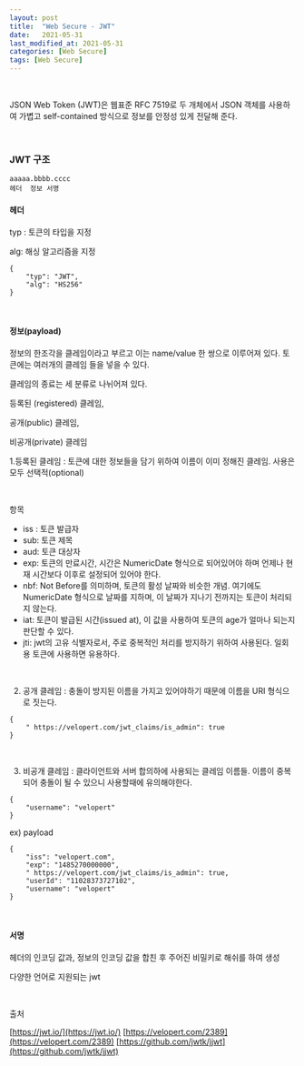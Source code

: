 ```yaml
---
layout: post
title:  "Web Secure - JWT"
date:   2021-05-31
last_modified_at: 2021-05-31
categories: [Web Secure]
tags: [Web Secure]
---
```


<br/>

JSON Web Token (JWT)은 웹표준 RFC 7519로 두 개체에서 JSON 객체를 사용하여
가볍고 self-contained 방식으로 정보를 안정성 있게 전달해 준다.

<br/>

### JWT 구조

```
aaaaa.bbbb.cccc
헤더  정보 서명
```

#### 헤더
typ : 토큰의 타입을 지정

alg: 해싱 알고리즘을 지정

```
{
    "typ": "JWT",
    "alg": "HS256"
}
```

<br/>

#### 정보(payload)

정보의 한조각을 클레임이라고 부르고 이는 name/value 한 쌍으로 이루어져 있다. 토큰에는 여러개의 클레임 들을 넣을 수 있다.

클레임의 종료는 세 분류로 나뉘어져 있다.

등록된 (registered) 클레임,

공개(public) 클레임,

비공개(private) 클레임

1.등록된 클레임 : 토큰에 대한 정보들을 담기 위하여 이름이 이미 정해진 클레임. 사용은 모두 선택적(optional)

<br/>

항목
- iss : 토큰 발급자
- sub: 토큰 제목
- aud: 토큰 대상자
- exp: 토큰의 만료시간, 시간은 NumericDate 형식으로 되어있어야 하며 언제나 현재 시간보다 이후로 설정되어 있어야 한다.
- nbf: Not Before를 의미하며, 토큰의 활성 날짜와 비슷한 개념. 여기에도 NumericDate 형식으로 날짜를 지하며, 이 날짜가 지나기 전까지는 토큰이 처리되지 않는다.
- iat: 토큰이 발급된 시간(issued at), 이 값을 사용하여 토큰의 age가 얼마나 되는지 판단할 수 있다.
- jti: jwt의 고유 식별자로서, 주로 중복적인 처리를 방지하기 위하여 사용된다. 일회용 토큰에 사용하면 유용하다.

<br/>

2. 공개 클레임 :  충돌이 방지된 이름을 가지고 있어야하기 때문에 이름을 URI 형식으로 짓는다.

```
{
    " https://velopert.com/jwt_claims/is_admin": true
}
```

<br/>

3. 비공개 클레임 : 클라이언트와 서버 합의하에 사용되는 클레임 이름들. 이름이 중복되어 충돌이 될 수 있으니 사용할때에 유의해야한다.

```
{
    "username": "velopert"
}
```


ex) payload

```
{
    "iss": "velopert.com",
    "exp": "1485270000000",
    " https://velopert.com/jwt_claims/is_admin": true,
    "userId": "11028373727102",
    "username": "velopert"
}
```

<br/>

#### 서명

헤더의 인코딩 값과, 정보의 인코딩 값을 합친 후 주어진 비밀키로 해쉬를 하여 생성

다양한 언어로 지원되는 jwt

<br/>

출처

[https://jwt.io/](https://jwt.io/)
[https://velopert.com/2389](https://velopert.com/2389)
[https://github.com/jwtk/jjwt](https://github.com/jwtk/jjwt)